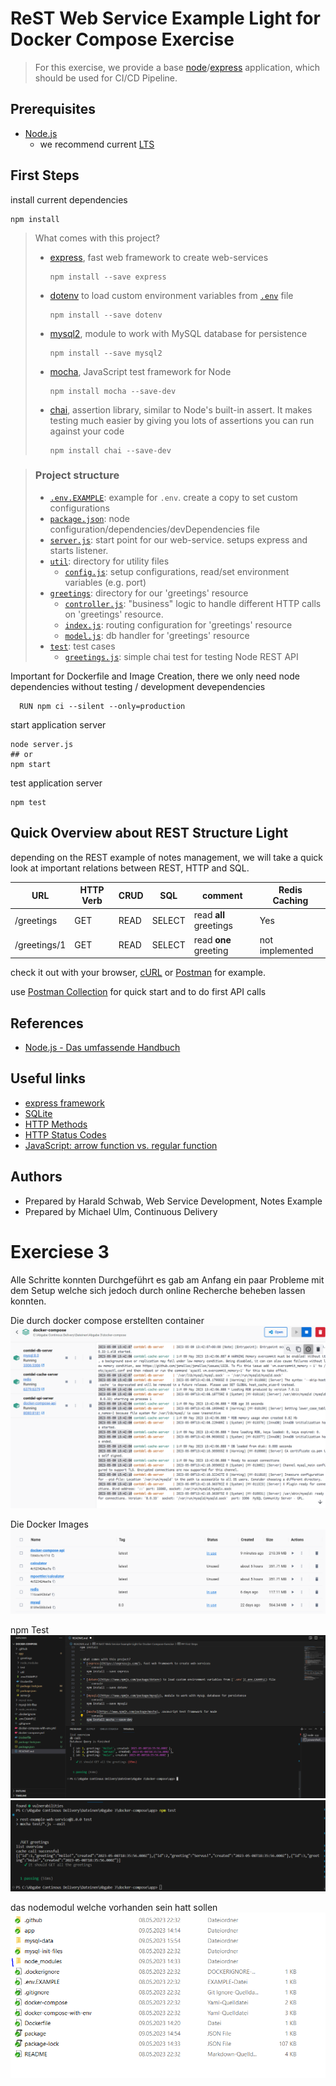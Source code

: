 # ReST Web Service Example Light for Docker Compose Exercise

> For this exercise, we provide a base [node](https://nodejs.org/en/)/[express](https://expressjs.com/) application, which should be used for CI/CD Pipeline.

## Prerequisites
* [Node.js](https://nodejs.org/en/)
  * we recommend current [LTS](https://nodejs.org/dist/latest-v14.x/)


## First Steps
install current dependencies
```console
npm install
```

> What comes with this project?
> * [express](https://expressjs.com/), fast web framework to create web-services
>   ```console
>   npm install --save express
>   ```
> * [dotenv](https://www.npmjs.com/package/dotenv) to load custom environment variables from [`.env`](.env.EXAMPLE) file
>   ```console
>   npm install --save dotenv
>   ```
> * [mysql2](https://www.npmjs.com/package/mysql2), module to work with MySQL database for persistence
>   ```console
>   npm install --save mysql2
>   ```
> * [mocha](https://www.npmjs.com/package/mocha), JavaScript test framework for Node
>   ```console
>   npm install mocha --save-dev
>   ```
> * [chai](https://www.npmjs.com/package/chai), assertion library, similar to Node's built-in assert. It makes testing much easier by giving you lots of assertions you can run against your code
>   ```console
>   npm install chai --save-dev
>   ```

> ### Project structure
> * [`.env.EXAMPLE`](.env.EXAMPLE): example for `.env`. create a copy to set custom configurations
> * [`package.json`](package.json): node configuration/dependencies/devDependencies file
> * [`server.js`](server.js): start point for our web-service. setups express and starts listener.
> * [`util`](util): directory for utility files
>   * [`config.js`](util/config.js): setup configurations, read/set environment variables (e.g. port)
> * [`greetings`](greetings): directory for our 'greetings' resource
>   * [`controller.js`](greetings/controller.js): "business" logic to handle different HTTP calls on 'greetings' resource.
>   * [`index.js`](greetings/index.js): routing configuration for 'greetings' resource
>   * [`model.js`](greetings/model.js): db handler for 'greetings' resource
> * [`test`](test): test cases
>   * [`greetings.js`](test/greetings.js): simple chai test for testing Node REST API

Important for Dockerfile and Image Creation, there we only need node dependencies without testing / development devependencies

```
  RUN npm ci --silent --only=production
```


start application server
```bashvb 
node server.js
## or
npm start
```

test application server
```bashvb 
npm test
```

## Quick Overview about REST Structure Light

depending on the REST example of notes management, we will take a quick look at important relations between REST, HTTP and SQL.

| 	URL		      | 	HTTP Verb	  |   	CRUD 	    |	SQL   		| 	comment 	   		           | Redis Caching |
|-------------|--------------|---------------|-----------|---------------------------|-------------------|
| /greetings      | GET 			    | 	READ		    |	SELECT  	| read **all** greetings  	 | Yes |
| /greetings/1    | GET 			    | 	READ		    |	SELECT  	| read **one** greeting 	   | not implemented |

check it out with your browser, [cURL](https://curl.se/) or [Postman](https://www.postman.com/) for example.

use [Postman Collection](https://www.postman.com/collections/68249abda8f8d5ec3f15) for quick start and to do first API calls


## References
* [Node.js - Das umfassende Handbuch](https://www.rheinwerk-verlag.de/nodejs-das-umfassende-handbuch/)

## Useful links
* [express framework](https://expressjs.com/)
* [SQLite](https://www.sqlite.org/docs.html)
* [HTTP Methods](https://restfulapi.net/http-methods/)
* [HTTP Status Codes](https://restfulapi.net/http-status-codes/)
* [JavaScript: arrow function vs. regular function](https://levelup.gitconnected.com/arrow-function-vs-regular-function-in-javascript-b6337fb87032)

## Authors
* Prepared by Harald Schwab, Web Service Development, Notes Example
* Prepared by Michael Ulm, Continuous Delivery



# Exerciese 3

Alle Schritte konnten Durchgeführt es gab am Anfang ein paar Probleme mit dem Setup welche sich jedoch durch online Recherche beheben lassen konnten.

Die durch docker compose erstellten container
![image info](Screenshots/dockercontainer.PNG)

Die Docker Images
![image info](Screenshots/dockerimages.PNG)

npm Test
![image info](Screenshots/npmtest.PNG)
![image info](Screenshots/secondnpmtest.PNG)

das nodemodul welche vorhanden sein hatt sollen
![image info](Screenshots/nodemodul.PNG)
